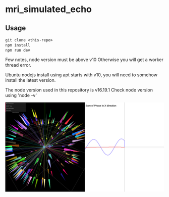 
# mri_simulated_echo

## Usage

```
git clone <this-repo>
npm install
npm run dev
```

Few notes, node version must be above v10 Otherwise you will get a worker thread error.

Ubuntu nodejs install using apt starts with v10, you will need to somehow install the latest version. 

The node version used in this repository is v16.19.1 
Check node version using 'node -v'

![picture](https://github.com/sunjaeyoon/mri_simulated_echo/blob/main/resources/demo.png)
